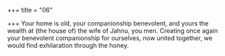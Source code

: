 +++
title = "06"

+++
Your home is old, your companionship benevolent, and yours the wealth  at (the house of) the wife of Jahnu, you men.
Creating once again your benevolent companionship for ourselves, now  united together, we would find exhilaration through the honey.